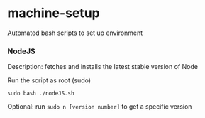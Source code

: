 # machine-setup
Automated bash scripts to set up environment

### NodeJS
Description: fetches and installs the latest stable version of Node  

Run the script as root (sudo)
```
sudo bash ./nodeJS.sh
```
Optional: run ```sudo n [version number]``` to get a specific version
